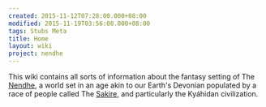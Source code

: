 ```yaml
---
created: 2015-11-12T07:28:00.000+08:00
modified: 2015-11-19T03:56:00.000+08:00
tags: Stubs Meta
title: Home
layout: wiki
project: nendhe
---
```


This wiki contains all sorts of information about the fantasy setting of The [Nendhe](/content/kyahida_wiki/wiki/Nendhe), a world set in an age akin to our Earth's Devonian populated by a race of people called The [Sakire](/content/kyahida_wiki/wiki/Sakire), and particularly the Kyáhidan civilization.

